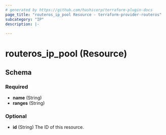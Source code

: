 ```yaml
---
# generated by https://github.com/hashicorp/terraform-plugin-docs
page_title: "routeros_ip_pool Resource - terraform-provider-routeros"
subcategory: "IP"
description: |-
  
---
```


# routeros_ip_pool (Resource)





<!-- schema generated by tfplugindocs -->
## Schema

### Required

- **name** (String)
- **ranges** (String)

### Optional

- **id** (String) The ID of this resource.


